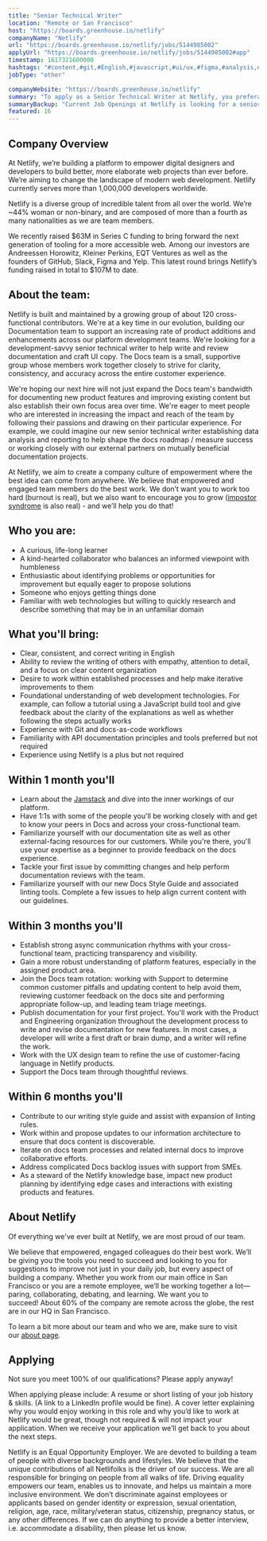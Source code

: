 ```yaml
---
title: "Senior Technical Writer"
location: "Remote or San Francisco"
host: "https://boards.greenhouse.io/netlify"
companyName: "Netlify"
url: "https://boards.greenhouse.io/netlify/jobs/5144985002"
applyUrl: "https://boards.greenhouse.io/netlify/jobs/5144985002#app"
timestamp: 1617321600000
hashtags: "#content,#git,#English,#javascript,#ui/ux,#figma,#analysis,#rest"
jobType: "other"

companyWebsite: "https://boards.greenhouse.io/netlify"
summary: "To apply as a Senior Technical Writer at Netlify, you preferably need to have experience with Git and docs-as-code workflows."
summaryBackup: "Current Job Openings at Netlify is looking for a senior technical writer that has experience in: #content, #javascript, #ui/ux."
featured: 16
---
```


## Company Overview

At Netlify, we’re building a platform to empower digital designers and developers to build better, more elaborate web projects than ever before. We’re aiming to change the landscape of modern web development. Netlify currently serves more than 1,000,000 developers worldwide.

Netlify is a diverse group of incredible talent from all over the world. We’re ~44% woman or non-binary, and are composed of more than a fourth as many nationalities as we are team members.

We recently raised $63M in Series C funding to bring forward the next generation of tooling for a more accessible web. Among our investors are Andreessen Horowitz, Kleiner Perkins, EQT Ventures as well as the founders of GitHub, Slack, Figma and Yelp. This latest round brings Netlify’s funding raised in total to $107M to date.

## About the team:

Netlify is built and maintained by a growing group of about 120 cross-functional contributors. We're at a key time in our evolution, building our Documentation team to support an increasing rate of product additions and enhancements across our platform development teams. We're looking for a development-savvy senior technical writer to help write and review documentation and craft UI copy. The Docs team is a small, supportive group whose members work together closely to strive for clarity, consistency, and accuracy across the entire customer experience.

We're hoping our next hire will not just expand the Docs team's bandwidth for documenting new product features and improving existing content but also establish their own focus area over time. We're eager to meet people who are interested in increasing the impact and reach of the team by following their passions and drawing on their particular experience. For example, we could imagine our new senior technical writer establishing data analysis and reporting to help shape the docs roadmap / measure success or working closely with our external partners on mutually beneficial documentation projects.

At Netlify, we aim to create a company culture of empowerment where the best idea can come from anywhere. We believe that empowered and engaged team members do the best work. We don’t want you to work too hard (burnout is real), but we also want to encourage you to grow ([impostor syndrome](https://en.wikipedia.org/wiki/Impostor_syndrome) is also real) - and we’ll help you do that!

## Who you are:

*   A curious, life-long learner
*   A kind-hearted collaborator who balances an informed viewpoint with humbleness
*   Enthusiastic about identifying problems or opportunities for improvement but equally eager to propose solutions
*   Someone who enjoys getting things done
*   Familiar with web technologies but willing to quickly research and describe something that may be in an unfamiliar domain

## What you'll bring:

*   Clear, consistent, and correct writing in English
*   Ability to review the writing of others with empathy, attention to detail, and a focus on clear content organization
*   Desire to work within established processes and help make iterative improvements to them
*   Foundational understanding of web development technologies. For example, can follow a tutorial using a JavaScript build tool and give feedback about the clarity of the explanations as well as whether following the steps actually works
*   Experience with Git and docs-as-code workflows
*   Familiarity with API documentation principles and tools preferred but not required
*   Experience using Netlify is a plus but not required

## Within 1 month you'll

*   Learn about the [Jamstack](https://jamstack.org/) and dive into the inner workings of our platform.
*   Have 1:1s with some of the people you'll be working closely with and get to know your peers in Docs and across your cross-functional team.
*   Familiarize yourself with our documentation site as well as other external-facing resources for our customers. While you're there, you'll use your expertise as a beginner to provide feedback on the docs experience.
*   Tackle your first issue by committing changes and help perform documentation reviews with the team.
*   Familiarize yourself with our new Docs Style Guide and associated linting tools. Complete a few issues to help align current content with our guidelines.

## Within 3 months you'll

*   Establish strong async communication rhythms with your cross-functional team, practicing transparency and visibility.
*   Gain a more robust understanding of platform features, especially in the assigned product area.
*   Join the Docs team rotation: working with Support to determine common customer pitfalls and updating content to help avoid them, reviewing customer feedback on the docs site and performing appropriate follow-up, and leading team triage meetings.
*   Publish documentation for your first project. You'll work with the Product and Engineering organization throughout the development process to write and revise documentation for new features. In most cases, a developer will write a first draft or brain dump, and a writer will refine the work.
*   Work with the UX design team to refine the use of customer-facing language in Netlify products.
*   Support the Docs team through thoughtful reviews.

## Within 6 months you'll

*   Contribute to our writing style guide and assist with expansion of linting rules.
*   Work within and propose updates to our information architecture to ensure that docs content is discoverable.
*   Iterate on docs team processes and related internal docs to improve collaborative efforts.
*   Address complicated Docs backlog issues with support from SMEs.
*   As a steward of the Netlify knowledge base, impact new product planning by identifying edge cases and interactions with existing products and features.

## About Netlify

Of everything we've ever built at Netlify, we are most proud of our team.

We believe that empowered, engaged colleagues do their best work. We’ll be giving you the tools you need to succeed and looking to you for suggestions to improve not just in your daily job, but every aspect of building a company. Whether you work from our main office in San Francisco or you are a remote employee, we’ll be working together a lot—paring, collaborating, debating, and learning. We want you to succeed! About 60% of the company are remote across the globe, the rest are in our HQ in San Francisco.

To learn a bit more about our team and who we are, make sure to visit our [about page](http://netlify.com/about).

## Applying

Not sure you meet 100% of our qualifications? Please apply anyway!

When applying please include: A resume or short listing of your job history & skills. (A link to a LinkedIn profile would be fine). A cover letter explaining why you would enjoy working in this role and why you’d like to work at Netlify would be great, though not required & will not impact your application. When we receive your application we’ll get back to you about the next steps.

Netlify is an Equal Opportunity Employer. We are devoted to building a team of people with diverse backgrounds and lifestyles. We believe that the unique contributions of all Netlifolks is the driver of our success. We are all responsible for bringing on people from all walks of life. Driving equality empowers our team, enables us to innovate, and helps us maintain a more inclusive environment. We don’t discriminate against employees or applicants based on gender identity or expression, sexual orientation, religion, age, race, military/veteran status, citizenship, pregnancy status, or any other differences. If we can do anything to provide a better interview, i.e. accommodate a disability, then please let us know.
